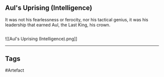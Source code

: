 ## Aul's Uprising (Intelligence)
It was not his fearlessness or ferocity, nor his tactical genius,
it was his leadership that earned Aul, the Last King, his crown.
## 
![[Aul's Uprising (Intelligence).png]]

---
## Tags
#Artefact